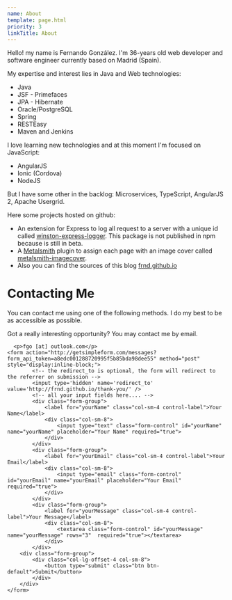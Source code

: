 ```yaml
---
name: About
template: page.html
priority: 3
linkTitle: About
---
```


Hello! my name is Fernando González. I'm <span id="years">36</span>-years old web developer and software engineer currently based on Madrid (Spain).

<script>
(function() {
  var today = new Date();
    var birthDate = new Date('11-04-1979');
    var age = today.getFullYear() - birthDate.getFullYear();
    var m = today.getMonth() - birthDate.getMonth();
    if (m < 0 || (m === 0 && today.getDate() < birthDate.getDate())) {
        age--;
    }
    window.document.getElementById('years').innerHTML = age;
})();
</script>

My expertise and interest lies in Java and Web technologies:
<div class="columns-3">
  <ul>
    <li>Java</li>
    <li>JSF - Primefaces</li>
    <li>JPA - Hibernate</li>
    <li>Oracle/PostgreSQL</li>
    <li>Spring</li>
    <li>RESTEasy</li>
    <li>Maven and Jenkins</li>
  </ul>
</div>

I love learning new technologies and at this moment I'm focused on JavaScript:  
<div class="columns-3">
  <ul>
    <li>AngularJS</li>
    <li>Ionic (Cordova)</li>
    <li>NodeJS</li>
  </ul>
</div>

But I have some other in the backlog: Microservices, TypeScript, AngularJS 2, Apache Usergrid.

Here some projects hosted on github:

* An extension for Express to log all request to a server with a unique id called [winston-express-logger](https://github.com/frnd/winston-express-logger). This package is not published in npm because is still in beta.
* A [Metalsmith](http://metalsmith.io) plugin to assign each page with an image cover called [metalsmith-imagecover](https://github.com/frnd/metalsmith-imagecover).
* Also you can find the sources of this blog [frnd.github.io](https://github.com/frnd/frnd.github.io)

<!--
# Personal Manifesto:

* [KISS principle](https://en.wikipedia.org/wiki/KISS_principle)
* [Do not reinvent the wheel](https://en.wikipedia.org/wiki/Reinventing_the_wheel)

-->

# Contacting Me
You can contact me using one of the following methods. I do my best to be as accessible as possible.
<div class="columns-2">
      <p>Got a really interesting opportunity? You may contact me by email.</p>

      <p>fgo [at] outlook.com</p>
    <form action="http://getsimpleform.com/messages?form_api_token=a8edc001288720995f5b85bda98dee55" method="post" style="display:inline-block;">
            <!-- the redirect_to is optional, the form will redirect to the referrer on submission -->
            <input type='hidden' name='redirect_to' value='http://frnd.github.io/thank-you/' />
            <!-- all your input fields here.... -->
            <div class="form-group">
                <label for="yourName" class="col-sm-4 control-label">Your Name</label>
                <div class="col-sm-8">
                    <input type="text" class="form-control" id="yourName" name="yourName" placeholder="Your Name" required="true">
                </div>
            </div>
            <div class="form-group">
                <label for="yourEmail" class="col-sm-4 control-label">Your Email</label>
                <div class="col-sm-8">
                    <input type="email" class="form-control" id="yourEmail" name="yourEmail" placeholder="Your Email" required="true">
                </div>
            </div>
            <div class="form-group">
                <label for="yourMessage" class="col-sm-4 control-label">Your Message</label>
                <div class="col-sm-8">
                    <textarea class="form-control" id="yourMessage" name="yourMessage" rows="3"  required="true"></textarea>
                </div>
            </div>
        <div class="form-group">
            <div class="col-lg-offset-4 col-sm-8">
                <button type="submit" class="btn btn-default">Submit</button>
            </div>
        </div>
    </form>
</div>
